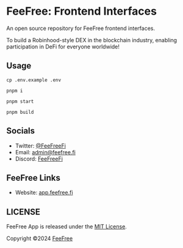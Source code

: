 # FeeFree: Frontend Interfaces
An open source repository for FeeFree frontend interfaces.

To build a Robinhood-style DEX in the blockchain industry, enabling participation in DeFi for everyone worldwide!

## Usage
```shell
cp .env.example .env

pnpm i

pnpm start

pnpm build
```

## Socials
- Twitter: [@FeeFreeFi](https://x.com/FeeFreeFi)
- Email: [admin@feefree.fi](mailto://admin@feefree.fi)
- Discord: [FeeFreeFi](https://discord.gg/5WSNamMknK)

## FeeFree Links
- Website: [app.feefree.fi](https://app.feefree.fi/)

## LICENSE
FeeFree App is released under the [MIT License](LICENSE).

Copyright ©2024 [FeeFree](https://github.com/FeeFreeFi)

